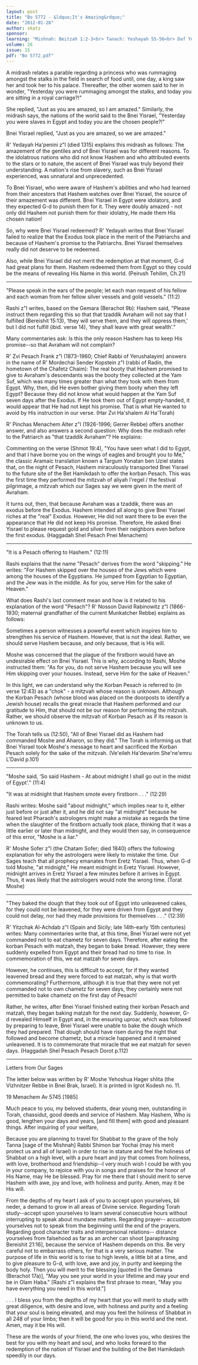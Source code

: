 ```yaml
---
layout: post
title: "Bo 5772 - &ldquo;It's Amazing&rdquo;"
date: "2012-01-28"
author: skatz
sponsor: 
learning: "Mishnah: Beitzah 1:2-3<br> Tanach: Yeshayah 55-56<br> Daf Yomi (Bavli): Arachin 15<br> Daf Yomi (Yerushalmi): Ta'anit 9<br> Halachah Yomit: Orach Chaim 4:14-15"
volume: 26
issue: 15
pdf: "Bo 5772.pdf"
---
```


A midrash relates a parable regarding a princess who was rummaging amongst the stalks in the field in search of food until, one day, a king saw her and took her to his palace. Thereafter, the other women said to her in wonder, "Yesterday you were rummaging amongst the stalks, and today you are sitting in a royal carriage?!"

She replied, "Just as you are amazed, so I am amazed." Similarly, the midrash says, the nations of the world said to the Bnei Yisrael, "Yesterday you were slaves in Egypt and today you are the chosen people?!"

Bnei Yisrael replied, "Just as you are amazed, so we are amazed."

R' Yedayah Ha'penini z"l (died 1315) explains this midrash as follows: The amazement of the gentiles and of Bnei Yisrael was for different reasons. To the idolatrous nations who did not know Hashem and who attributed events to the stars or to nature, the ascent of Bnei Yisrael was truly beyond their understanding. A nation's rise from slavery, such as Bnei Yisrael experienced, was unnatural and unprecedented.

To Bnei Yisrael, who were aware of Hashem's abilities and who had learned from their ancestors that Hashem watches over Bnei Yisrael, the source of their amazement was different. Bnei Yisrael in Egypt were idolators, and they expected G-d to punish them for it. They were doubly amazed - not only did Hashem not punish them for their idolatry, He made them His chosen nation!

So, why were Bnei Yisrael redeemed? R' Yedayah writes that Bnei Yisrael failed to realize that the Exodus took place in the merit of the Patriarchs and because of Hashem's promise to the Patriarchs. Bnei Yisrael themselves really did not deserve to be redeemed.

Also, while Bnei Yisrael did not merit the redemption at that moment, G-d had great plans for them. Hashem redeemed them from Egypt so they could be the means of revealing His Name in this world. (Peirush Tehilim, Ch.21)

********

"Please speak in the ears of the people; let each man request of his fellow and each woman from her fellow silver vessels and gold vessels." (11:2)

Rashi z"l writes, based on the Gemara (Berachot 9b): Hashem said, "Please instruct them regarding this so that that tzaddik Avraham will not say that I fulfilled (Bereishit 15:13), &lsquo;they will serve them, and they will oppress them,' but I did not fulfill (ibid. verse 14), &lsquo;they shall leave with great wealth'."

Many commentaries ask: Is this the only reason Hashem has to keep His promise--so that Avraham will not complain?

R' Zvi Pesach Frank z"l (1873-1960; Chief Rabbi of Yerushalayim) answers in the name of R' Mordechai Sender Kopstein z"l (rabbi of Radin, the hometown of the Chafetz Chaim): The real booty that Hashem promised to give to Avraham's descendants was the booty they collected at the Yam Suf, which was many times greater than what they took with them from Egypt. Why, then, did He even bother giving them booty when they left Egypt? Because they did not know what would happen at the Yam Suf seven days after the Exodus. If He took them out of Egypt empty-handed, it would appear that He had not kept his promise. That is what He wanted to avoid by His instruction in our verse. (Har Zvi Ha'shalem Al Ha'Torah)

R' Pinchas Menachem Alter z"l (1926-1996; Gerrer Rebbe) offers another answer, and also answers a second question: Why does the midrash refer to the Patriarch as "that tzaddik Avraham"? He explains:

Commenting on the verse (Shmot 19:4), "You have seen what I did to Egypt, and that I have borne you on the wings of eagles and brought you to Me," the classic Aramaic translation known a Targum Yonatan ben Uziel states that, on the night of Pesach, Hashem miraculously transported Bnei Yisrael to the future site of the Bet Hamikdash to offer the korban Pesach. This was the first time they performed the mitzvah of aliyah l'regel / the festival pilgrimage, a mitzvah which our Sages say we were given in the merit of Avraham.

It turns out, then, that because Avraham was a tzaddik, there was an exodus before the Exodus. Hashem intended all along to give Bnei Yisrael riches at the "real" Exodus. However, He did not want there to be even the appearance that He did not keep His promise. Therefore, He asked Bnei Yisrael to please request gold and silver from their neighbors even before the first exodus. (Haggadah Shel Pesach Pnei Menachem)

********

"It is a Pesach offering to Hashem." (12:11)

Rashi explains that the name "Pesach" derives from the word "skipping." He writes: "For Hashem skipped over the houses of the Jews which were among the houses of the Egyptians. He jumped from Egyptian to Egyptian, and the Jew was in the middle. As for you, serve Him for the sake of Heaven."

What does Rashi's last comment mean and how is it related to his explanation of the word "Pesach"? R' Nosson David Rabinowitz z"l (1866- 1930; maternal grandfather of the current Munkatcher Rebbe) explains as follows:

Sometimes a person witnesses a powerful event which inspires him to strengthen his service of Hashem. However, that is not the ideal. Rather, we should serve Hashem because, and only because, that is His will.

Moshe was concerned that the plague of the firstborn would have an undesirable effect on Bnei Yisrael. This is why, according to Rashi, Moshe instructed them: "As for you, do not serve Hashem because you will see Him skipping over your houses. Instead, serve Him for the sake of Heaven."

In this light, we can understand why the Korban Pesach is referred to (in verse 12:43) as a "chok" - a mitzvah whose reason is unknown. Although the Korban Pesach (whose blood was placed on the doorposts to identify a Jewish house) recalls the great miracle that Hashem performed and our gratitude to Him, that should not be our reason for performing the mitzvah. Rather, we should observe the mitzvah of Korban Pesach as if its reason is unknown to us.

The Torah tells us (12:50), "All of Bnei Yisrael did as Hashem had commanded Moshe and Aharon, so they did." The Torah is informing us that Bnei Yisrael took Moshe's message to heart and sacrificed the Korban Pesach solely for the sake of the mitzvah. (Ve'eileh Ha'devarim She'ne'emru L'David p.101)

********

"Moshe said, &lsquo;So said Hashem - At about midnight I shall go out in the midst of Egypt'." (11:4)

"It was at midnight that Hashem smote every firstborn . . ." (12:29)

Rashi writes: Moshe said "about midnight," which implies near to it, either just before or just after it, and he did not say "at midnight" because he feared lest Pharaoh's astrologers might make a mistake as regards the time when the slaughter of the firstborn actually took place, thinking that it was a little earlier or later than midnight, and they would then say, in consequence of this error, "Moshe is a liar."

R' Moshe Sofer z"l (the Chatam Sofer; died 1840) offers the following explanation for why the astrologers were likely to mistake the time. Our Sages teach that all prophecy emanates from Eretz Yisrael. Thus, when G-d told Moshe, "at midnight," He meant midnight in Eretz Yisrael. However, midnight arrives in Eretz Yisrael a few minutes before it arrives in Egypt. Thus, it was likely that the astrologers would note the wrong time. (Torat Moshe)

********

"They baked the dough that they took out of Egypt into unleavened cakes, for they could not be leavened, for they were driven from Egypt and they could not delay, nor had they made provisions for themselves . . ." (12:39)

R' Yitzchak Al-Achdab z"l (Spain and Sicily; late 14th-early 15th centuries) writes: Many commentaries write that, at this time, Bnei Yisrael were not yet commanded not to eat chametz for seven days. Therefore, after eating the korban Pesach with matzah, they began to bake bread. However, they were suddenly expelled from Egypt and their bread had no time to rise. In commemoration of this, we eat matzah for seven days.

However, he continues, this is difficult to accept, for if they wanted leavened bread and they were forced to eat matzah, why is that worth commemorating? Furthermore, although it is true that they were not yet commanded not to own chametz for seven days, they certainly were not permitted to bake chametz on the first day of Pesach!

Rather, he writes, after Bnei Yisrael finished eating their korban Pesach and matzah, they began baking matzah for the next day. Suddenly, however, G-d revealed Himself in Egypt and, in the ensuring uproar, which was followed by preparing to leave, Bnei Yisrael were unable to bake the dough which they had prepared. That dough should have risen during the night that followed and become chametz, but a miracle happened and it remained unleavened. It is to commemorate that miracle that we eat matzah for seven days. (Haggadah Shel Pesach Pesach Dorot p.112)

********

Letters from Our Sages

The letter below was written by R' Moshe Yehoshua Hager shlita (the Vizhnitzer Rebbe in Bnei Brak, Israel). It is printed in Igrot Kodesh no. 11.

19 Menachem Av 5745 \[1985\]

Much peace to you, my beloved students, dear young men, outstanding in Torah, chassidut, good deeds and service of Hashem. May Hashem, Who is good, lengthen your days and years, \[and fill them\] with good and pleasant things. After inquiring of your welfare,

Because you are planning to travel for Shabbat to the grave of the holy Tanna \[sage of the Mishnah\] Rabbi Shimon bar Yochai (may his merit protect us and all of Israel) in order to rise in stature and feel the holiness of Shabbat on a high level, with a pure heart and joy that comes from holiness, with love, brotherhood and friendship--I very much wish I could be with you in your company, to rejoice with you in songs and praises for the honor of His Name, may He be blessed. Pray for me there that I should merit to serve Hashem with awe, joy and love, with holiness and purity. Amen, may it be His will.

From the depths of my heart I ask of you to accept upon yourselves, bli neder, a demand to grow in all areas of Divine service. Regarding Torah study--accept upon yourselves to learn several consecutive hours without interrupting to speak about mundane matters. Regarding prayer-- accustom yourselves not to speak from the beginning until the end of the prayers. Regarding good character traits and interpersonal relations-- distance yourselves from falsehood as far as an archer can shoot \[paraphrasing Bereishit 21:16\], because the service of Hashem depends on this. Be very careful not to embarrass others, for that is a very serious matter. The purpose of life in this world is to rise to high levels, a little bit at a time, and to give pleasure to G-d, with love, awe and joy, in purity and keeping the body holy. Then you will merit to the blessing \[quoted in the Gemara (Berachot 17a)\], "May you see your world in your lifetime and may your end be in Olam Haba." \[Rashi z"l explains the first phrase to mean, "May you have everything you need in this world."\]

. . . I bless you from the depths of my heart that you will merit to study with great diligence, with desire and love, with holiness and purity and a feeling that your soul is being elevated, and may you feel the holiness of Shabbat in all 248 of your limbs; then it will be good for you in this world and the next. Amen, may it be His will.

These are the words of your friend, the one who loves you, who desires the best for you with my heart and soul, and who looks forward to the redemption of the nation of Yisrael and the building of the Bet Hamikdash speedily in our days.

